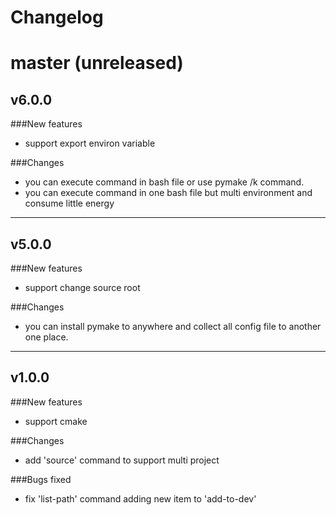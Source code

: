 # Changelog

# master (unreleased)
## v6.0.0

###New features

* support export environ variable

###Changes

* you can execute command in bash file or use pymake /k command.
* you can execute command in one bash file but multi environment and consume little energy

----
## v5.0.0

###New features

* support change source root

###Changes

* you can install pymake to anywhere and collect all config file to another one place.

----
## v1.0.0

###New features

* support cmake

###Changes

* add 'source' command to support multi project

###Bugs fixed

* fix 'list-path' command adding new item to 'add-to-dev'
